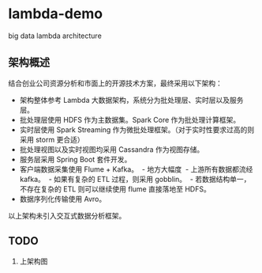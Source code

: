 # lambda-demo
big data lambda architecture

## 架构概述
结合创业公司资源分析和市面上的开源技术方案，最终采用以下架构：
- 架构整体参考 Lambda 大数据架构，系统分为批处理层、实时层以及服务层。
- 批处理层使用 HDFS 作为主数据集。Spark Core 作为批处理计算框架。
- 实时层使用 Spark Streaming 作为微批处理框架。（对于实时性要求过高的则采用 storm 更合适）
- 批处理视图以及实时视图均采用 Cassandra 作为视图存储。
- 服务层采用 Spring Boot 套件开发。
- 客户端数据采集使用 Flume + Kafka。
  - 地方大幅度
  - 上游所有数据都流经 kafka。
  - 如果有复杂的 ETL 过程，则采用 gobblin。
  - 若数据结构单一，不存在复杂的 ETL 则可以继续使用 flume 直接落地至 HDFS。
- 数据序列化传输使用 Avro。

以上架构未引入交互式数据分析框架。

## TODO
1. 上架构图
